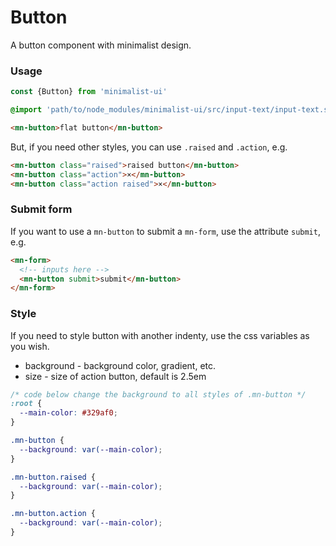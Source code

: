 # Button

A button component with minimalist design.

### Usage

```js
const {Button} from 'minimalist-ui'
```

```scss
@import 'path/to/node_modules/minimalist-ui/src/input-text/input-text.style.scss';
```

```html
<mn-button>flat button</mn-button>
```

But, if you need other styles, you can use `.raised` and `.action`, e.g.

```html
<mn-button class="raised">raised button</mn-button>
<mn-button class="action">×</mn-button>
<mn-button class="action raised">×</mn-button>
```

### Submit form

If you want to use a `mn-button` to submit a `mn-form`, use the attribute `submit`, e.g.

```html
<mn-form>
  <!-- inputs here -->
  <mn-button submit>submit</mn-button>
</mn-form>
```

### Style

If you need to style button with another indenty, use the css variables as you wish.

- background - background color, gradient, etc.
- size - size of action button, default is 2.5em

```css
/* code below change the background to all styles of .mn-button */
:root {
  --main-color: #329af0;
}

.mn-button {
  --background: var(--main-color);
}

.mn-button.raised {
  --background: var(--main-color);
}

.mn-button.action {
  --background: var(--main-color);
}
```
